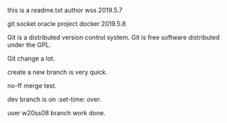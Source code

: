 this is a readme.txt
author wss
2019.5.7

git socket oracle project docker
2019.5.8

Git is a distributed version control system.
Git is free software distributed under the GPL.

Git change a lot.

create a new branch is very quick.

no-ff merge test.

dev branch is on :set-time: over.

user w20ss08 branch work done.
